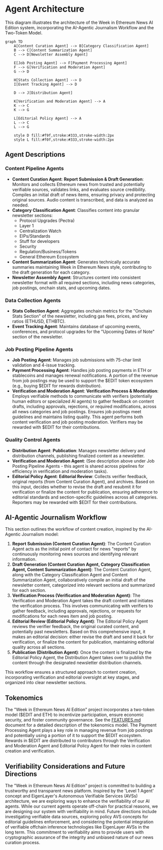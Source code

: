 # Agent Architecture

This diagram illustrates the architecture of the Week in Ethereum News AI Edition system, incorporating the AI-Agentic Journalism Workflow and the Two-Token Model.

```mermaid
graph TD
    A[Content Curation Agent] --> B[Category Classification Agent]
    B --> C[Content Summarization Agent]
    C --> D[Newsletter Assembly Agent]

    E[Job Posting Agent] --> F[Payment Processing Agent]
    F --> G[Verification and Moderation Agent]
    G --> D

    H[Stats Collection Agent] --> D
    I[Event Tracking Agent] --> D

    D --> J[Distribution Agent]

    K[Verification and Moderation Agent] --> A
    K --> C
    K --> G

    L[Editorial Policy Agent] --> A
    L --> C
    L --> G

    style D fill:#f9f,stroke:#333,stroke-width:2px
    style L fill:#f0f,stroke:#333,stroke-width:2px
```

## Agent Descriptions

### Content Pipeline Agents
- **Content Curation Agent**: **Report Submission & Draft Generation**: Monitors and collects Ethereum news from trusted and potentially verifiable sources, validates links, and evaluates source credibility.  Compiles an initial draft of news items, ensuring privacy and protecting original sources. Audio content is transcribed, and data is analyzed as needed.
- **Category Classification Agent**: Classifies content into granular newsletter sections:
    - Protocol Upgrades (Pectra)
    - Layer 1
    - Centralization Watch
    - EIPs/Standards
    - Stuff for developers
    - Security
    - Regulation/Business/Tokens
    - General Ethereum Ecosystem
- **Content Summarization Agent**: Generates technically accurate summaries maintaining Week in Ethereum News style, contributing to the draft generation for each category.
- **Newsletter Assembly Agent**: Structures content into consistent newsletter format with all required sections, including news categories, job postings, onchain stats, and upcoming dates.

### Data Collection Agents
- **Stats Collection Agent**: Aggregates onchain metrics for the "Onchain Stats Section" of the newsletter, including gas fees, prices, and key ratios (ETHUSD, ETHBTC).
- **Event Tracking Agent**: Maintains database of upcoming events, conferences, and protocol upgrades for the "Upcoming Dates of Note" section of the newsletter.

### Job Posting Pipeline Agents
- **Job Posting Agent**: Manages job submissions with 75-char limit validation and 4-issue tracking.
- **Payment Processing Agent**: Handles job posting payments in ETH or stablecoins and manages renewal notifications. A portion of the revenue from job postings may be used to support the $EDIT token ecosystem (e.g., buying $EDIT for rewards distribution).
- **Verification and Moderation Agent**: **Verification Process & Moderation**: Employs verifiable methods to communicate with verifiers (potentially human editors or specialized AI agents) to gather feedback on content drafts, including approvals, rejections, or required modifications, across all news categories and job postings. Ensures job postings meet guidelines and maintains listing quality. This agent performs both content verification and job posting moderation.  Verifiers may be rewarded with $EDIT for their contributions.

### Quality Control Agents
- **Distribution Agent**: **Publication**: Manages newsletter delivery and distribution channels, publishing finalized content as a newsletter.
- **Verification and Moderation Agent**: (See description above under Job Posting Pipeline Agents - this agent is shared across pipelines for efficiency in verification and moderation tasks).
- **Editorial Policy Agent**: **Editorial Review**: Collects verifier feedback, original reports (from Content Curation Agent), and archives. Based on this input, decides whether to revise the draft and resubmit it for verification or finalize the content for publication, ensuring adherence to editorial standards and section-specific guidelines across all categories.  Reporters may be rewarded with $EDIT for their contributions.

## AI-Agentic Journalism Workflow

This section outlines the workflow of content creation, inspired by the AI-Agentic Journalism model:

1.  **Report Submission (Content Curation Agent)**: The Content Curation Agent acts as the initial point of contact for news "reports" by continuously monitoring news sources and identifying relevant information.
2.  **Draft Generation (Content Curation Agent, Category Classification Agent, Content Summarization Agent)**: The Content Curation Agent, along with the Category Classification Agent and Content Summarization Agent, collaboratively compile an initial draft of the newsletter content, categorized into relevant sections and summarized for each section.
3.  **Verification Process (Verification and Moderation Agent)**: The Verification and Moderation Agent takes the draft content and initiates the verification process. This involves communicating with verifiers to gather feedback, including approvals, rejections, or requests for modifications for each news item and job posting.
4.  **Editorial Review (Editorial Policy Agent)**: The Editorial Policy Agent reviews the verifier feedback, the original curated content, and potentially past newsletters. Based on this comprehensive input, it makes an editorial decision: either revise the draft and send it back for verification, or finalize the content for publication, maintaining editorial quality across all sections.
5.  **Publication (Distribution Agent)**: Once the content is finalized by the Editorial Policy Agent, the Distribution Agent takes over to publish the content through the designated newsletter distribution channels.

This workflow ensures a structured approach to content creation, incorporating verification and editorial oversight at key stages, and organized into clear newsletter sections.

## Tokenomics

The "Week in Ethereum News AI Edition" project incorporates a two-token model ($EDIT and ETH) to incentivize participation, ensure economic security, and foster community governance.  See the [FEATURES.md](FEATURES.md) document for a detailed description of the tokenomics model.  The Payment Processing Agent plays a key role in managing revenue from job postings and potentially using a portion of it to support the $EDIT ecosystem.  Rewards in $EDIT are distributed to contributors through the Verification and Moderation Agent and Editorial Policy Agent for their roles in content creation and verification.

## Verifiability Considerations and Future Directions

The "Week in Ethereum News AI Edition" project is committed to building a trustworthy and transparent news platform.  Inspired by the 'Level 1 Agent' concept and EigenLayer's Autonomous Verifiable Services (AVSs) architecture, we are exploring ways to enhance the verifiability of our AI agents.  While our current agents operate off-chain for practical reasons, we are designing our system with verifiability in mind.  Future directions include investigating verifiable data sources, exploring policy AVS concepts for editorial guidelines enforcement, and considering the potential integration of verifiable offchain inference technologies like EigenLayer AVSs in the long term.  This commitment to verifiability aims to provide users with cryptographic assurance of the integrity and unbiased nature of our news curation process.
